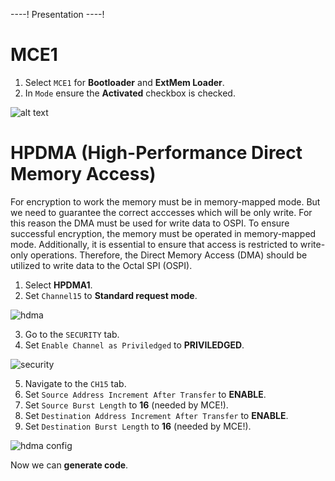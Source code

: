 ----!
Presentation
----!

# MCE1

1. Select `MCE1` for **Bootloader** and **ExtMem Loader**.
2. In `Mode` ensure the **Activated** checkbox is checked.

![alt text](img/24_06_06_481.png)


# HPDMA (High-Performance Direct Memory Access)

For encryption to work the memory must be in memory-mapped mode. But we need to guarantee the correct acccesses which will be only write. For this reason the DMA must be used for write data to OSPI. 
To ensure successful encryption, the memory must be operated in memory-mapped mode. Additionally, it is essential to ensure that access is restricted to write-only operations. Therefore, the Direct Memory Access (DMA) should be utilized to write data to the Octal SPI (OSPI).

1. Select **HPDMA1**.
2. Set `Channel15`  to **Standard request mode**.

![hdma](img/24_06_06_482.png)

3. Go to the `SECURITY` tab.
4. Set `Enable Channel as Priviledged` to **PRIVILEDGED**.

![security](img/24_06_06_484.png)

5. Navigate to the `CH15` tab.
6. Set `Source Address Increment After Transfer` to **ENABLE**.
7. Set `Source Burst Length` to **16** (needed by MCE!).
8. Set `Destination Address Increment After Transfer` to **ENABLE**.
9. Set `Destination Burst Length` to **16** (needed by MCE!).

![hdma config](img/24_06_06_486.png)

Now we can **generate code**.